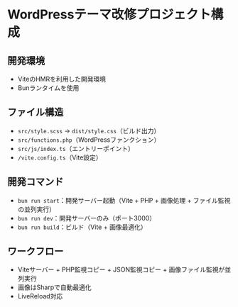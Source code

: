 # WordPressテーマ改修プロジェクト構成

## 開発環境
- ViteのHMRを利用した開発環境
- Bunランタイムを使用

## ファイル構造
- `src/style.scss` → `dist/style.css`（ビルド出力）
- `src/functions.php`（WordPressファンクション）
- `src/js/index.ts`（エントリーポイント）
- `/vite.config.ts`（Vite設定）

## 開発コマンド
- `bun run start`：開発サーバー起動（Vite + PHP + 画像処理 + ファイル監視の並列実行）
- `bun run dev`：開発サーバーのみ（ポート3000）
- `bun run build`：ビルド（Vite + 画像最適化）

## ワークフロー
- Viteサーバー + PHP監視コピー + JSON監視コピー + 画像ファイル監視が並列実行
- 画像はSharpで自動最適化
- LiveReload対応